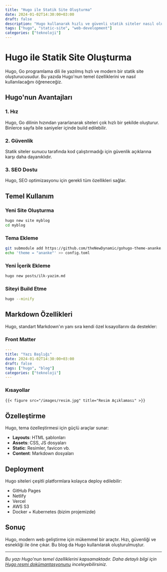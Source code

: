 ```yaml
---
title: "Hugo ile Statik Site Oluşturma"
date: 2024-01-02T14:30:00+03:00
draft: false
description: "Hugo kullanarak hızlı ve güvenli statik siteler nasıl oluşturulur?"
tags: ["hugo", "static-site", "web-development"]
categories: ["teknoloji"]
---
```


# Hugo ile Statik Site Oluşturma

Hugo, Go programlama dili ile yazılmış hızlı ve modern bir statik site oluşturucusudur. Bu yazıda Hugo'nun temel özelliklerini ve nasıl kullanılacağını öğreneceğiz.

## Hugo'nun Avantajları

### 1. Hız
Hugo, Go dilinin hızından yararlanarak siteleri çok hızlı bir şekilde oluşturur. Binlerce sayfa bile saniyeler içinde build edilebilir.

### 2. Güvenlik
Statik siteler sunucu tarafında kod çalıştırmadığı için güvenlik açıklarına karşı daha dayanıklıdır.

### 3. SEO Dostu
Hugo, SEO optimizasyonu için gerekli tüm özellikleri sağlar.

## Temel Kullanım

### Yeni Site Oluşturma

```bash
hugo new site myblog
cd myblog
```

### Tema Ekleme

```bash
git submodule add https://github.com/theNewDynamic/gohugo-theme-ananke.git themes/ananke
echo 'theme = "ananke"' >> config.toml
```

### Yeni İçerik Ekleme

```bash
hugo new posts/ilk-yazim.md
```

### Siteyi Build Etme

```bash
hugo --minify
```

## Markdown Özellikleri

Hugo, standart Markdown'ın yanı sıra kendi özel kısayollarını da destekler:

### Front Matter

```yaml
---
title: "Yazı Başlığı"
date: 2024-01-02T14:30:00+03:00
draft: false
tags: ["hugo", "blog"]
categories: ["teknoloji"]
---
```

### Kısayollar

```markdown
{{< figure src="/images/resim.jpg" title="Resim Açıklaması" >}}
```

## Özelleştirme

Hugo, tema özelleştirmesi için güçlü araçlar sunar:

- **Layouts**: HTML şablonları
- **Assets**: CSS, JS dosyaları
- **Static**: Resimler, favicon vb.
- **Content**: Markdown dosyaları

## Deployment

Hugo siteleri çeşitli platformlara kolayca deploy edilebilir:

- GitHub Pages
- Netlify
- Vercel
- AWS S3
- Docker + Kubernetes (bizim projemizde)

## Sonuç

Hugo, modern web geliştirme için mükemmel bir araçtır. Hızı, güvenliği ve esnekliği ile öne çıkar. Bu blog da Hugo kullanılarak oluşturulmuştur.

---

*Bu yazı Hugo'nun temel özelliklerini kapsamaktadır. Daha detaylı bilgi için [Hugo resmi dokümantasyonunu](https://gohugo.io/documentation/) inceleyebilirsiniz.* 